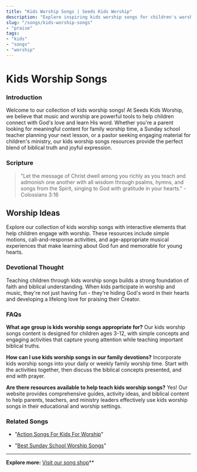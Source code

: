 ```yaml
---
title: "Kids Worship Songs | Seeds Kids Worship"
description: "Explore inspiring kids worship songs for children's worship and faith development. Biblical music resources for families and ministry."
slug: "/songs/kids-worship-songs"
- "praise"
tags:
- "kids"
- "songs"
- "worship"
---
```


# Kids Worship Songs

### Introduction

Welcome to our collection of kids worship songs! At Seeds Kids Worship, we believe that music and worship are powerful tools to help children connect with God's love and learn His word. Whether you're a parent looking for meaningful content for family worship time, a Sunday school teacher planning your next lesson, or a pastor seeking engaging material for children's ministry, our kids worship songs resources provide the perfect blend of biblical truth and joyful expression.

### Scripture

> "Let the message of Christ dwell among you richly as you teach and admonish one another with all wisdom through psalms, hymns, and songs from the Spirit, singing to God with gratitude in your hearts." - Colossians 3:16

## Worship Ideas

Explore our collection of kids worship songs with interactive elements that help children engage with worship. These resources include simple motions, call-and-response activities, and age-appropriate musical experiences that make learning about God fun and memorable for young hearts.

### Devotional Thought

Teaching children through kids worship songs builds a strong foundation of faith and biblical understanding. When kids participate in worship and music, they're not just having fun - they're hiding God's word in their hearts and developing a lifelong love for praising their Creator.

### FAQs

**What age group is kids worship songs appropriate for?**
Our kids worship songs content is designed for children ages 3-12, with simple concepts and engaging activities that capture young attention while teaching important biblical truths.

**How can I use kids worship songs in our family devotions?**
Incorporate kids worship songs into your daily or weekly family worship time. Start with the activities together, then discuss the biblical concepts presented, and end with prayer.

**Are there resources available to help teach kids worship songs?**
Yes! Our website provides comprehensive guides, activity ideas, and biblical content to help parents, teachers, and ministry leaders effectively use kids worship songs in their educational and worship settings.

### Related Songs

- "[Action Songs For Kids For Worship](/songs/action-songs-for-kids-for-worship/)"

- "[Best Sunday School Worship Songs](/songs/best-sunday-school-worship-songs/)"

---

**Explore more:** [Visit our song shop](https://seedskidsworship.com/shop)**

<!-- Schema Markup -->
<script type="application/ld+json">
{
  "@context": "https://schema.org",
  "@type": "MusicRecording",
  "name": "Kids Worship Songs",
  "byArtist": {
    "@type": "MusicGroup",
    "name": "Seeds Kids Worship"
  },
  "isFamilyFriendly": true,
  "url": "https://seedskidsworship.com/songs/kids-worship-songs/"
}
</script>